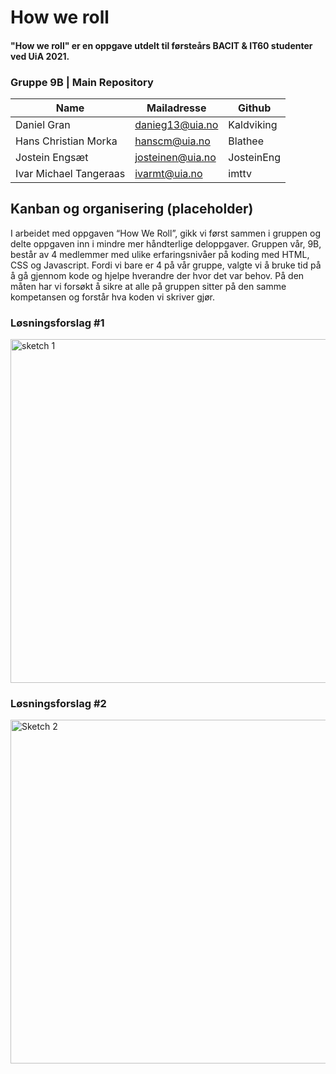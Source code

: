  # How we roll 
 #### "How we roll" er en oppgave utdelt til førsteårs BACIT & IT60 studenter ved UiA 2021.

### Gruppe 9B | Main Repository
|Name|Mailadresse|Github|
|----|-----------|------|
|Daniel Gran|danieg13@uia.no|Kaldviking|
|Hans Christian Morka|hanscm@uia.no|Blathee|
|Jostein Engsæt|josteinen@uia.no|JosteinEng|
|Ivar Michael Tangeraas|ivarmt@uia.no|imttv|

## Kanban og organisering (placeholder)

I arbeidet med oppgaven “How We Roll”, gikk vi først sammen i gruppen og delte oppgaven inn i mindre mer håndterlige deloppgaver. Gruppen vår, 9B, består av 4 medlemmer med ulike erfaringsnivåer på koding med HTML, CSS og Javascript. Fordi vi bare er 4 på vår gruppe, valgte vi å bruke tid på å gå gjennom kode og hjelpe hverandre der hvor det var behov. På den måten har vi forsøkt å sikre at alle på gruppen sitter på den samme kompetansen og forstår hva koden vi skriver gjør.


### Løsningsforslag #1

<img src="https://user-images.githubusercontent.com/89385070/131339518-5933c649-9691-4ffa-ad21-8cc4bf4353b2.gif" alt="sketch 1" width="550"/>

### Løsningsforslag #2

<img src="https://user-images.githubusercontent.com/89385070/131339559-5c2b4f13-c93b-4f91-8df5-0423b7dbbe32.gif" alt="Sketch 2" width="550"/>
